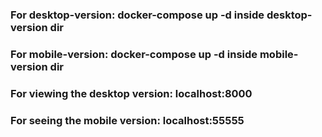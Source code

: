 ### For desktop-version: docker-compose up -d inside desktop-version dir
### For mobile-version:  docker-compose up -d inside mobile-version dir
###
### For viewing the desktop version: localhost:8000
### For seeing the mobile version: localhost:55555
